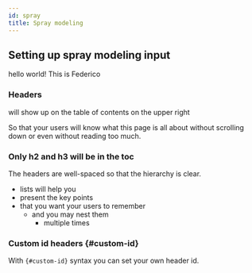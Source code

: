 ```yaml
---
id: spray
title: Spray modeling 
---
```


## Setting up spray modeling input

hello world! This is Federico

### Headers

will show up on the table of contents on the upper right

So that your users will know what this page is all about without scrolling down or even without reading too much.

### Only h2 and h3 will be in the toc

The headers are well-spaced so that the hierarchy is clear.

- lists will help you
- present the key points
- that you want your users to remember
  - and you may nest them
    - multiple times

### Custom id headers {#custom-id}

With `{#custom-id}` syntax you can set your own header id.
 
